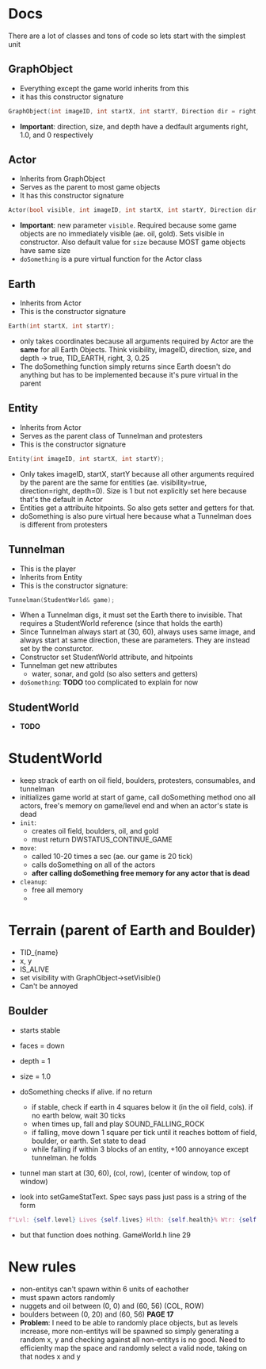 # Docs
There are a lot of classes and tons of code so lets start with the simplest unit

## GraphObject
- Everything except the game world inherits from this
- it has this constructor signature
```cpp
GraphObject(int imageID, int startX, int startY, Direction dir = right, double size = 1.0, unsigned int depth = 0)
```
- **Important**: direction, size, and depth have a dedfault arguments right, 1.0, and 0 respectively

## Actor
- Inherits from GraphObject
- Serves as the parent to most game objects
- It has this constructor signature
```cpp
Actor(bool visible, int imageID, int startX, int startY, Direction dir, unsigned int depth, double size = 1.0);
```
- **Important**: new parameter `visible`. Required because some game objects are no immediately visible (ae. oil, gold). Sets visible in constructor. Also default value for `size` because MOST game objects have same size
- `doSomething` is a pure virtual function for the Actor class

## Earth
- Inherits from Actor
- This is the constructor signature
```cpp
Earth(int startX, int startY);
```
- only takes coordinates because all arguments required by Actor are the **same** for all Earth Objects. Think visibility, imageID, direction, size, and depth -> true, TID_EARTH, right, 3, 0.25
- The doSomething function simply returns since Earth doesn't do anything but has to be implemented because it's pure virtual in the parent

## Entity
- Inherits from Actor
- Serves as the parent class of Tunnelman and protesters
- This is the constructor signature
```cpp
Entity(int imageID, int startX, int startY);
```
- Only takes imageID, startX, startY because all other arguments required by the parent are the same for entities (ae. visibility=true, direction=right, depth=0). Size is 1 but not explicitly set here because that's the default in Actor
- Entities get a attribuite hitpoints. So also gets setter and getters for that.
- doSomething is also pure virtual here because what a Tunnelman does is different from protesters

## Tunnelman
- This is the player
- Inherits from Entity
- This is the constructor signature:
```cpp
Tunnelman(StudentWorld& game);
```
- When a Tunnelman digs, it must set the Earth there to invisible. That requires a StudentWorld reference (since that holds the earth)
- Since Tunnelman always start at (30, 60), always uses same image, and always start at same direction, these are parameters. They are instead set by the consturctor.
- Constructor set StudentWorld attribute, and hitpoints
- Tunnelman get new attributes
    - water, sonar, and gold (so also setters and getters)
- `doSomething`: **TODO** too complicated to explain for now

## StudentWorld
- **TODO**

# StudentWorld
- keep strack of earth on oil field, boulders, protesters, consumables, and tunnelman
- initializes game world at start of game, call doSomething method ono all actors, free's memory on game/level end and when an actor's state is dead
- `init`:
    - creates oil field, boulders, oil, and gold
    - must return DWSTATUS_CONTINUE_GAME
- `move`:
    - called 10-20 times a sec (ae. our game is 20 tick)
    - calls doSomething on all of the actors
    - **after calling doSomething free memory for any actor that is dead**
- `cleanup`:
    - free all memory
    - 

# Terrain (parent of Earth and Boulder)
- TID_{name}
- x, y
- IS_ALIVE
- set visibility with GraphObject->setVisible()
- Can't be annoyed
## Boulder
- starts stable
- faces = down
- depth = 1
- size = 1.0
- doSomething checks if alive. if no return
    - if stable, check if earth in 4 squares below it (in the oil field, cols). if no earth below, wait 30 ticks
    - when times up, fall and play SOUND_FALLING_ROCK
    - if falling, move down 1 square per tick until it reaches bottom of field, boulder, or earth. Set state to dead
    - while falling if within 3 blocks of an entity, +100 annoyance except tunnelman. he folds

- tunnel man start at (30, 60), (col, row), (center of window, top of window)

- look into setGameStatText. Spec says pass just pass is a string of the form

```python
f"Lvl: {self.level} Lives {self.lives} Hlth: {self.health}% Wtr: {self.water} Gld: {self.gold} Oil Left: {self.oil} Sonar: {self.sonar} Scr: {self.score}"
```
- but that function does nothing. GameWorld.h line 29

# New rules
- non-entitys can't spawn within 6 units of eachother
- must spawn actors randomly
- nuggets and oil between (0, 0) and (60, 56) (COL, ROW)
- boulders between (0, 20) and (60, 56) **PAGE 17**
- **Problem**: I need to be able to randomly place objects, but as levels increase, more
non-entitys will be spawned so simply generating a random x, y and checking against all non-entitys
is no good. Need to efficienlty map the space and randomly select a valid node, taking on that nodes
x and y
